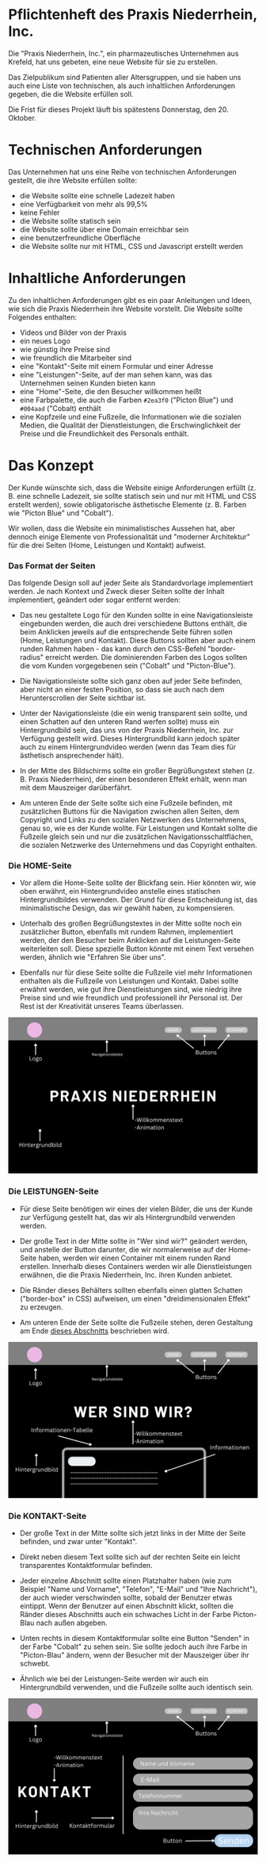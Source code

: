 # Pflichtenheft des Praxis Niederrhein, Inc.

Die "Praxis Niederrhein, Inc.", ein pharmazeutisches Unternehmen aus Krefeld, hat uns gebeten, eine neue Website für sie zu erstellen.

Das Zielpublikum sind Patienten aller Altersgruppen, und sie haben uns auch eine Liste von  technischen, als auch  inhaltlichen  Anforderungen gegeben, die die Website erfüllen soll.

Die Frist für dieses Projekt läuft bis spätestens Donnerstag, den 20. Oktober.

# Technischen Anforderungen

Das Unternehmen hat uns eine Reihe von technischen Anforderungen gestellt, die ihre Website erfüllen sollte: 
- die Website sollte eine schnelle Ladezeit haben
- eine Verfügbarkeit von mehr als 99,5%
- keine Fehler
- die Website sollte statisch sein
- die Website sollte über eine Domain erreichbar sein
- eine benutzerfreundliche Oberfläche
- die Website sollte nur mit HTML, CSS und Javascript erstellt werden

# Inhaltliche Anforderungen

Zu den inhaltlichen Anforderungen gibt es ein paar Anleitungen und Ideen, wie sich die Praxis Niederrhein ihre Website vorstellt. Die Website sollte Folgendes enthalten:

- Videos und Bilder von der Praxis
- ein neues Logo
- wie günstig ihre Preise sind
- wie freundlich die Mitarbeiter sind
- eine "Kontakt"-Seite mit einem Formular und einer Adresse 
- eine "Leistungen"-Seite, auf der man sehen kann, was das Unternehmen seinen Kunden bieten kann
- eine "Home"-Seite, die den Besucher willkommen heißt 
- eine Farbpalette, die auch die Farben `#2ea3f0` ("Picton Blue") und `#004aad` ("Cobalt) enthält
- eine Kopfzeile und eine Fußzeile, die Informationen wie die sozialen Medien, die Qualität der Dienstleistungen, die Erschwinglichkeit der Preise und die Freundlichkeit des Personals enthält.


# Das Konzept

Der Kunde wünschte sich, dass die Website einige Anforderungen erfüllt (z. B. eine schnelle Ladezeit, sie sollte statisch sein und nur mit HTML und CSS erstellt werden), sowie obligatorische ästhetische Elemente (z. B. Farben wie "Picton Blue" und "Cobalt").

Wir wollen, dass die Website ein minimalistisches Aussehen hat, aber dennoch einige Elemente von Professionalität und "moderner Architektur" für die drei Seiten (Home, Leistungen und Kontakt) aufweist.
### Das Format der Seiten

Das folgende Design soll auf jeder Seite als Standardvorlage implementiert werden. Je nach Kontext und Zweck dieser Seiten sollte der Inhalt implementiert, geändert oder sogar entfernt werden: 

- Das neu gestaltete Logo für den Kunden sollte in eine Navigationsleiste eingebunden werden, die auch drei verschiedene Buttons enthält, die beim Anklicken jeweils auf die entsprechende Seite führen sollen (Home, Leistungen und Kontakt). Diese Buttons sollten aber auch einem runden Rahmen haben - das kann durch den CSS-Befehl "border-radius" erreicht werden. Die dominierenden Farben des Logos sollten die vom Kunden vorgegebenen sein ("Cobalt" und "Picton-Blue").

- Die Navigationsleiste sollte sich ganz oben auf jeder Seite befinden, aber nicht an einer festen Position, so dass sie auch nach dem Herunterscrollen der Seite sichtbar ist.

- Unter der Navigationsleiste (die ein wenig transparent sein sollte, und einen Schatten auf den unteren Rand werfen sollte) muss ein Hintergrundbild sein, das uns von der Praxis Niederrhein, Inc. zur Verfügung gestellt wird. Dieses Hintergrundbild kann jedoch später auch zu einem Hintergrundvideo werden (wenn das Team dies für ästhetisch ansprechender hält).

- In der Mitte des Bildschirms sollte ein großer Begrüßungstext stehen (z. B. Praxis Niederrhein), der einen besonderen Effekt erhält, wenn man mit dem Mauszeiger darüberfährt.

- Am unteren Ende der Seite sollte sich eine Fußzeile befinden, mit zusätzlichen Buttons für die Navigation zwischen allen Seiten, dem Copyright und Links zu den sozialen Netzwerken des Unternehmens, genau so, wie es der Kunde wollte.
Für Leistungen und Kontakt sollte die Fußzeile gleich sein und nur die zusätzlichen Navigationsschaltflächen, die sozialen Netzwerke des Unternehmens und das Copyright enthalten. 

### Die HOME-Seite

- Vor allem die Home-Seite sollte der Blickfang sein. Hier könnten wir, wie oben erwähnt, ein Hintergrundvideo anstelle eines statischen Hintergrundbildes verwenden. Der Grund für diese Entscheidung ist, das minimalistische Design, das wir gewählt haben, zu kompensieren.  

- Unterhalb des großen Begrüßungstextes in der Mitte sollte noch ein zusätzlicher Button, ebenfalls mit rundem Rahmen, implementiert werden, der den Besucher beim Anklicken auf die Leistungen-Seite weiterleiten soll. Diese spezielle Button könnte mit einem Text versehen werden, ähnlich wie "Erfahren Sie über uns".

- Ebenfalls nur für diese Seite sollte die Fußzeile viel mehr Informationen enthalten als die Fußzeile von Leistungen und Kontakt. Dabei sollte erwähnt werden, wie gut ihre Dienstleistungen sind, wie niedrig ihre Preise sind und wie freundlich und professionell ihr Personal ist. Der Rest ist der Kreativität unseres Teams überlassen.

![Concept1](Concept1.png)
### Die LEISTUNGEN-Seite

- Für diese Seite benötigen wir eines der vielen Bilder, die uns der Kunde zur Verfügung gestellt hat, das wir als Hintergrundbild verwenden werden. 

- Der große Text in der Mitte sollte in "Wer sind wir?" geändert werden, und anstelle der Button darunter, die wir normalerweise auf der Home-Seite haben, werden wir einen Container mit einem runden Rand erstellen. Innerhalb dieses Containers werden wir alle Dienstleistungen erwähnen, die die Praxis Niederrhein, Inc. ihren Kunden anbietet.

- Die Ränder dieses Behälters sollten ebenfalls einen glatten Schatten ("border-box" in CSS) aufweisen, um einen "dreidimensionalen Effekt" zu erzeugen.

- Am unteren Ende der Seite sollte die Fußzeile stehen, deren Gestaltung am Ende [dieses Abschnitts](#das-format-der-seiten) beschrieben wird.

![Concept2](Concept2.png)
### Die KONTAKT-Seite

- Der große Text in der Mitte sollte sich jetzt links in der Mitte der Seite befinden, und zwar unter "Kontakt".

- Direkt neben diesem Text sollte sich auf der rechten Seite ein leicht transparentes Kontaktformular befinden.  

- Jeder einzelne Abschnitt sollte einen Platzhalter haben (wie zum Beispiel "Name und Vorname", "Telefon", "E-Mail" und "Ihre Nachricht"), der auch wieder verschwinden sollte, sobald der Benutzer etwas eintippt. Wenn der Benutzer auf einen Abschnitt klickt, sollten die Ränder dieses Abschnitts auch ein schwaches Licht in der Farbe Picton-Blau nach außen abgeben.   

- Unten rechts in diesem Kontaktformular sollte eine Button "Senden" in der Farbe "Cobalt" zu sehen sein. Sie sollte jedoch auch ihre Farbe in "Picton-Blau" ändern, wenn der Besucher mit der Mauszeiger über ihr schwebt.

- Ähnlich wie bei der Leistungen-Seite werden wir auch ein Hintergrundbild verwenden, und die Fußzeile sollte auch identisch sein. 

![Concept3](Concept3.png)
